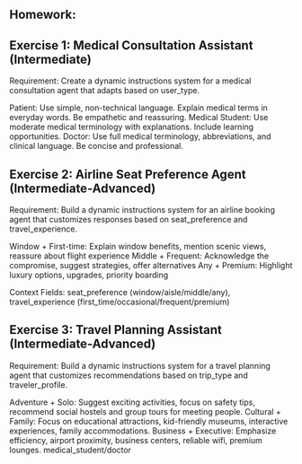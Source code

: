 
## Homework:
## Exercise 1: Medical Consultation Assistant (Intermediate)
Requirement: Create a dynamic instructions system for a medical consultation agent that adapts based on user_type.

Patient: Use simple, non-technical language. Explain medical terms in everyday words. Be empathetic and reassuring.
Medical Student: Use moderate medical terminology with explanations. Include learning opportunities.
Doctor: Use full medical terminology, abbreviations, and clinical language. Be concise and professional.

## Exercise 2: Airline Seat Preference Agent (Intermediate-Advanced)
Requirement: Build a dynamic instructions system for an airline booking agent that customizes responses based on seat_preference and travel_experience.

Window + First-time: Explain window benefits, mention scenic views, reassure about flight experience
Middle + Frequent: Acknowledge the compromise, suggest strategies, offer alternatives
Any + Premium: Highlight luxury options, upgrades, priority boarding

Context Fields: seat_preference (window/aisle/middle/any), travel_experience (first_time/occasional/frequent/premium)

## Exercise 3: Travel Planning Assistant (Intermediate-Advanced)
Requirement: Build a dynamic instructions system for a travel planning agent that customizes recommendations based on trip_type and traveler_profile.

Adventure + Solo: Suggest exciting activities, focus on safety tips, recommend social hostels and group tours for meeting people.
Cultural + Family: Focus on educational attractions, kid-friendly museums, interactive experiences, family accommodations.
Business + Executive: Emphasize efficiency, airport proximity, business centers, reliable wifi, premium lounges.
medical_student/doctor
